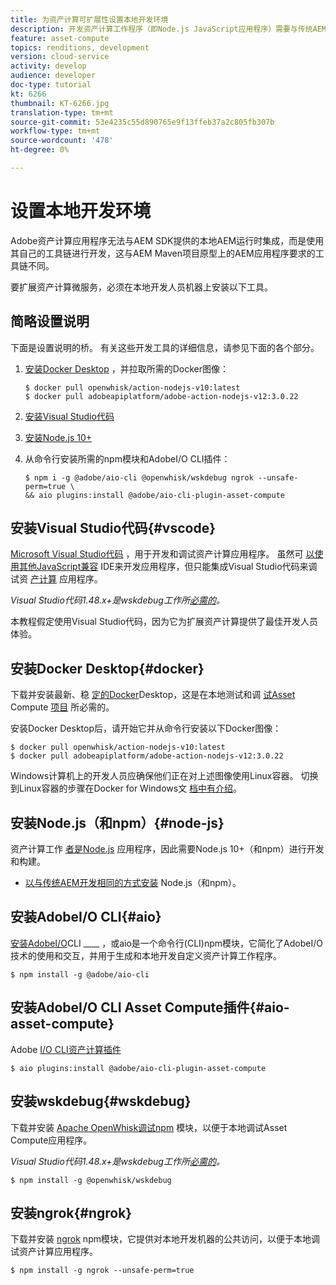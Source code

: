 ```yaml
---
title: 为资产计算可扩展性设置本地开发环境
description: 开发资产计算工作程序（即Node.js JavaScript应用程序）需要与传统AEM开发不同的特定开发工具，这些工具从Node.js和各种npm模块到Docker Desktop和Microsoft Visual Studio代码。
feature: asset-compute
topics: renditions, development
version: cloud-service
activity: develop
audience: developer
doc-type: tutorial
kt: 6266
thumbnail: KT-6266.jpg
translation-type: tm+mt
source-git-commit: 53e4235c55d890765e9f13ffeb37a2c805fb307b
workflow-type: tm+mt
source-wordcount: '478'
ht-degree: 0%

---
```



# 设置本地开发环境

Adobe资产计算应用程序无法与AEM SDK提供的本地AEM运行时集成，而是使用其自己的工具链进行开发，这与AEM Maven项目原型上的AEM应用程序要求的工具链不同。

要扩展资产计算微服务，必须在本地开发人员机器上安装以下工具。

## 简略设置说明

下面是设置说明的桥。 有关这些开发工具的详细信息，请参见下面的各个部分。

1. [安装Docker Desktop](https://www.docker.com/products/docker-desktop) ，并拉取所需的Docker图像：

   ```
   $ docker pull openwhisk/action-nodejs-v10:latest
   $ docker pull adobeapiplatform/adobe-action-nodejs-v12:3.0.22
   ```

1. [安装Visual Studio代码](https://code.visualstudio.com/download)
1. [安装Node.js 10+](../../local-development-environment/development-tools.md#node-js)
1. 从命令行安装所需的npm模块和AdobeI/O CLI插件：

   ```
   $ npm i -g @adobe/aio-cli @openwhisk/wskdebug ngrok --unsafe-perm=true \
   && aio plugins:install @adobe/aio-cli-plugin-asset-compute
   ```

## 安装Visual Studio代码{#vscode}

[Microsoft Visual Studio代码](https://code.visualstudio.com/download) ，用于开发和调试资产计算应用程序。 虽然可 [以使用其他JavaScript兼容](../../local-development-environment/development-tools.md#set-up-the-development-ide) IDE来开发应用程序，但只能集成Visual Studio代码来调试资 [产计算](../test-debug/debug.md) 应用程序。

_Visual Studio代码1.48.x+是wskdebug工作所[必需的](#wskdebug)。_

本教程假定使用Visual Studio代码，因为它为扩展资产计算提供了最佳开发人员体验。

## 安装Docker Desktop{#docker}

下载并安装最新、稳 [定的Docker](https://www.docker.com/products/docker-desktop)Desktop，这是在本地测试和调 [试Asset](../test-debug/test.md) Compute [项目](../test-debug/debug.md) 所必需的。

安装Docker Desktop后，请开始它并从命令行安装以下Docker图像：

```
$ docker pull openwhisk/action-nodejs-v10:latest
$ docker pull adobeapiplatform/adobe-action-nodejs-v12:3.0.22
```

Windows计算机上的开发人员应确保他们正在对上述图像使用Linux容器。 切换到Linux容器的步骤在Docker for Windows文 [档中有介绍](https://docs.docker.com/docker-for-windows/)。

## 安装Node.js（和npm）{#node-js}

资产计算工作 [者是Node.js](https://nodejs.org/) 应用程序，因此需要Node.js 10+（和npm）进行开发和构建。

+ [以与传统AEM开发相同的方式安装](../../local-development-environment/development-tools.md#node-js) Node.js（和npm）。

## 安装AdobeI/O CLI{#aio}

[安装AdobeI/O](../../local-development-environment/development-tools.md#aio-cli)CLI ____ ，或aio是一个命令行(CLI)npm模块，它简化了AdobeI/O技术的使用和交互，并用于生成和本地开发自定义资产计算工作程序。

```
$ npm install -g @adobe/aio-cli
```

## 安装AdobeI/O CLI Asset Compute插件{#aio-asset-compute}

Adobe [I/O CLI资产计算插件](https://github.com/adobe/aio-cli-plugin-asset-compute)

```
$ aio plugins:install @adobe/aio-cli-plugin-asset-compute
```

## 安装wskdebug{#wskdebug}

下载并安装 [Apache OpenWhisk调试npm](https://www.npmjs.com/package/@openwhisk/wskdebug) 模块，以便于本地调试Asset Compute应用程序。

_Visual Studio代码1.48.x+是wskdebug工作所[必需的](#wskdebug)。_

```
$ npm install -g @openwhisk/wskdebug
```

## 安装ngrok{#ngrok}

下载并安装 [ngrok](https://www.npmjs.com/package/ngrok) npm模块，它提供对本地开发机器的公共访问，以便于本地调试资产计算应用程序。

```
$ npm install -g ngrok --unsafe-perm=true
```
